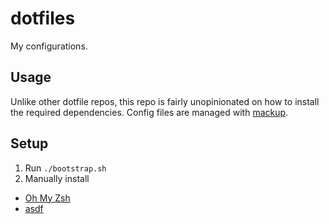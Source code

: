 # dotfiles

My configurations.

## Usage

Unlike other dotfile repos, this repo is fairly unopinionated on how to install the required dependencies. Config files are managed with [mackup](https://github.com/lra/mackup).

## Setup

1. Run `./bootstrap.sh`
2. Manually install
  - [Oh My Zsh](https://ohmyz.sh/)
  - [asdf](https://asdf-vm.com/guide/getting-started.html#_2-download-asdf)
